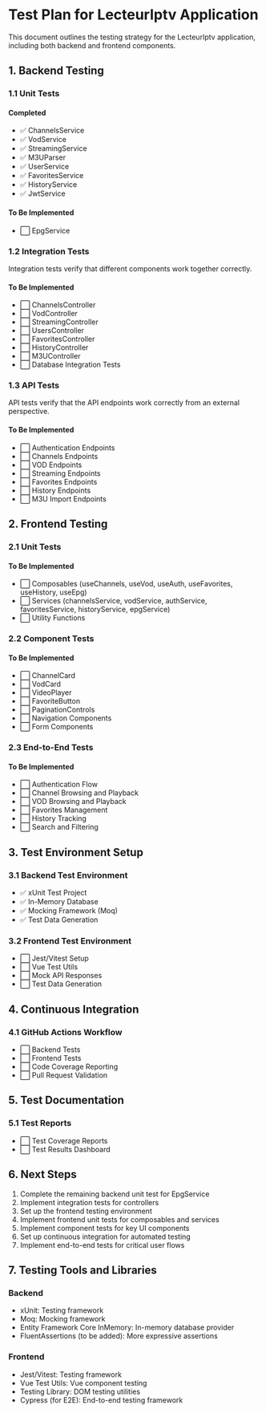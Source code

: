 # Test Plan for LecteurIptv Application

This document outlines the testing strategy for the LecteurIptv application, including both backend and frontend components.

## 1. Backend Testing

### 1.1 Unit Tests

#### Completed
- ✅ ChannelsService
- ✅ VodService
- ✅ StreamingService
- ✅ M3UParser
- ✅ UserService
- ✅ FavoritesService
- ✅ HistoryService
- ✅ JwtService

#### To Be Implemented
- ⬜ EpgService

### 1.2 Integration Tests

Integration tests verify that different components work together correctly.

#### To Be Implemented
- ⬜ ChannelsController
- ⬜ VodController
- ⬜ StreamingController
- ⬜ UsersController
- ⬜ FavoritesController
- ⬜ HistoryController
- ⬜ M3UController
- ⬜ Database Integration Tests

### 1.3 API Tests

API tests verify that the API endpoints work correctly from an external perspective.

#### To Be Implemented
- ⬜ Authentication Endpoints
- ⬜ Channels Endpoints
- ⬜ VOD Endpoints
- ⬜ Streaming Endpoints
- ⬜ Favorites Endpoints
- ⬜ History Endpoints
- ⬜ M3U Import Endpoints

## 2. Frontend Testing

### 2.1 Unit Tests

#### To Be Implemented
- ⬜ Composables (useChannels, useVod, useAuth, useFavorites, useHistory, useEpg)
- ⬜ Services (channelsService, vodService, authService, favoritesService, historyService, epgService)
- ⬜ Utility Functions

### 2.2 Component Tests

#### To Be Implemented
- ⬜ ChannelCard
- ⬜ VodCard
- ⬜ VideoPlayer
- ⬜ FavoriteButton
- ⬜ PaginationControls
- ⬜ Navigation Components
- ⬜ Form Components

### 2.3 End-to-End Tests

#### To Be Implemented
- ⬜ Authentication Flow
- ⬜ Channel Browsing and Playback
- ⬜ VOD Browsing and Playback
- ⬜ Favorites Management
- ⬜ History Tracking
- ⬜ Search and Filtering

## 3. Test Environment Setup

### 3.1 Backend Test Environment
- ✅ xUnit Test Project
- ✅ In-Memory Database
- ✅ Mocking Framework (Moq)
- ✅ Test Data Generation

### 3.2 Frontend Test Environment
- ⬜ Jest/Vitest Setup
- ⬜ Vue Test Utils
- ⬜ Mock API Responses
- ⬜ Test Data Generation

## 4. Continuous Integration

### 4.1 GitHub Actions Workflow
- ⬜ Backend Tests
- ⬜ Frontend Tests
- ⬜ Code Coverage Reporting
- ⬜ Pull Request Validation

## 5. Test Documentation

### 5.1 Test Reports
- ⬜ Test Coverage Reports
- ⬜ Test Results Dashboard

## 6. Next Steps

1. Complete the remaining backend unit test for EpgService
2. Implement integration tests for controllers
3. Set up the frontend testing environment
4. Implement frontend unit tests for composables and services
5. Implement component tests for key UI components
6. Set up continuous integration for automated testing
7. Implement end-to-end tests for critical user flows

## 7. Testing Tools and Libraries

### Backend
- xUnit: Testing framework
- Moq: Mocking framework
- Entity Framework Core InMemory: In-memory database provider
- FluentAssertions (to be added): More expressive assertions

### Frontend
- Jest/Vitest: Testing framework
- Vue Test Utils: Vue component testing
- Testing Library: DOM testing utilities
- Cypress (for E2E): End-to-end testing framework
